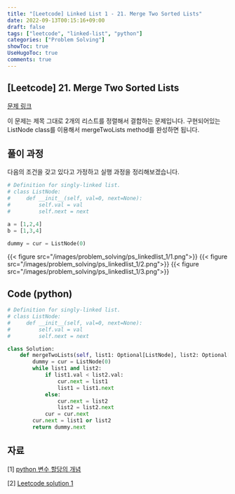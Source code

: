 ```yaml
---
title: "[Leetcode] Linked List 1 - 21. Merge Two Sorted Lists"
date: 2022-09-13T00:15:16+09:00
draft: false
tags: ["leetcode", "linked-list", "python"]
categories: ["Problem Solving"]
showToc: true
UseHugoToc: true
comments: true
---
```


## [Leetcode] **21. Merge Two Sorted Lists**

[문제 링크](https://leetcode.com/problems/merge-two-sorted-lists/)

이 문제는 제목 그대로 2개의 리스트를 정렬해서 결합하는 문제입니다. 구현되어있는 ListNode class를 이용해서 mergeTwoLists method를 완성하면 됩니다.

## 풀이 과정

다음의 조건을 갖고 있다고 가정하고 실행 과정을 정리해보겠습니다.

```python
# Definition for singly-linked list.
# class ListNode:
#     def __init__(self, val=0, next=None):
#         self.val = val
#         self.next = next

a = [1,2,4]
b = [1,3,4]

dummy = cur = ListNode(0)
```

{{< figure src="/images/problem_solving/ps_linkedlist_1/1.png">}}
{{< figure src="/images/problem_solving/ps_linkedlist_1/2.png">}}
{{< figure src="/images/problem_solving/ps_linkedlist_1/3.png">}}

## Code (python)

```python
# Definition for singly-linked list.
# class ListNode:
#     def __init__(self, val=0, next=None):
#         self.val = val
#         self.next = next

class Solution:
    def mergeTwoLists(self, list1: Optional[ListNode], list2: Optional[ListNode]) -> Optional[ListNode]:
        dummy = cur = ListNode(0)
        while list1 and list2:
            if list1.val < list2.val:
                cur.next = list1
                list1 = list1.next
            else:
                cur.next = list2
                list2 = list2.next
            cur = cur.next
        cur.next = list1 or list2
        return dummy.next
```

## 자료

[1] [python 변수 할당의 개념](https://rroundtable.github.io/FastPages/python/pointer/2019/08/03/Python-%EB%B3%80%EC%88%98%ED%95%A0%EB%8B%B9%EC%9D%98-%EA%B0%9C%EB%85%90.html)

[2] [Leetcode solution 1](https://leetcode.com/problems/merge-two-sorted-lists/discuss/1826693/Python3-MERGING-Explained)
